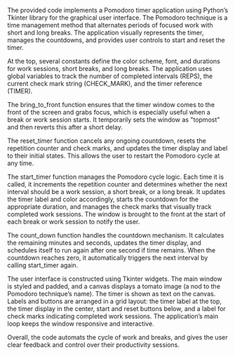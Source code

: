 The provided code implements a Pomodoro timer application using Python’s Tkinter library for the graphical user interface. The Pomodoro technique is a time management method that alternates periods of focused work with short and long breaks. The application visually represents the timer, manages the countdowns, and provides user controls to start and reset the timer.

At the top, several constants define the color scheme, font, and durations for work sessions, short breaks, and long breaks. The application uses global variables to track the number of completed intervals (REPS), the current check mark string (CHECK_MARK), and the timer reference (TIMER).

The bring_to_front function ensures that the timer window comes to the front of the screen and grabs focus, which is especially useful when a break or work session starts. It temporarily sets the window as "topmost" and then reverts this after a short delay.

The reset_timer function cancels any ongoing countdown, resets the repetition counter and check marks, and updates the timer display and label to their initial states. This allows the user to restart the Pomodoro cycle at any time.

The start_timer function manages the Pomodoro cycle logic. Each time it is called, it increments the repetition counter and determines whether the next interval should be a work session, a short break, or a long break. It updates the timer label and color accordingly, starts the countdown for the appropriate duration, and manages the check marks that visually track completed work sessions. The window is brought to the front at the start of each break or work session to notify the user.

The count_down function handles the countdown mechanism. It calculates the remaining minutes and seconds, updates the timer display, and schedules itself to run again after one second if time remains. When the countdown reaches zero, it automatically triggers the next interval by calling start_timer again.

The user interface is constructed using Tkinter widgets. The main window is styled and padded, and a canvas displays a tomato image (a nod to the Pomodoro technique’s name). The timer is shown as text on the canvas. Labels and buttons are arranged in a grid layout: the timer label at the top, the timer display in the center, start and reset buttons below, and a label for check marks indicating completed work sessions. The application’s main loop keeps the window responsive and interactive.

Overall, the code automats the cycle of work and breaks, and gives the user clear feedback and control over their productivity sessions.